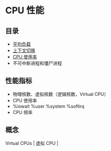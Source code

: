 # CPU 性能

## 目录

* [平均负载](load-average.md)
* [上下文切换](context-switch.md)
* [CPU 使用率](cpu-usage.md)
* 不可中断进程和僵尸进程

## 性能指标

* 物理核数、虚拟核数（逻辑核数，Virtual CPU）
* CPU 使用率
* %iowait %user %system %softirq
* CPU 频率

## 概念

Virtual CPUs | 虚拟 CPU |
